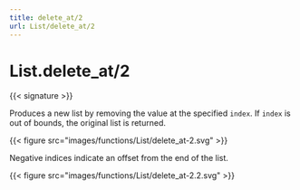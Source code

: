 ```yaml
---
title: delete_at/2
url: List/delete_at/2
---
```


# List.delete_at/2

{{< signature >}}

Produces a new list by removing the value at the specified `index`.
If `index` is out of bounds, the original list is returned.

{{< figure src="images/functions/List/delete_at-2.svg" >}}

Negative indices indicate an offset from the end of the list.

{{< figure src="images/functions/List/delete_at-2.2.svg" >}}
